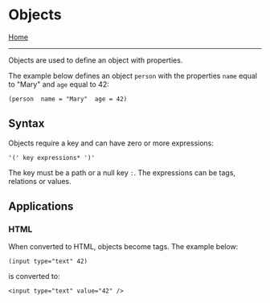 # Objects

[Home](../README.md)

---

Objects are used to define an object with properties.

The example below defines an object `person` with the properties `name` equal to "Mary" and `age` equal to 42:

```
(person  name = "Mary"  age = 42)
```

## Syntax

Objects require a key and can have zero or more expressions:

```
'(' key expressions* ')'
```

The key must be a path or a null key `:`.
The expressions can be tags, relations or values.


## Applications

### HTML

When converted to HTML, objects become tags. The example below:

```
(input type="text" 42)
```

is converted to:

```
<input type="text" value="42" />
```
